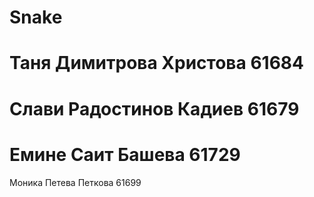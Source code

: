 <tab>Snake</tab>
=====
Таня Димитрова Христова 61684
=====
Слави Радостинов Кадиев 61679
=====
Емине Саит Башева 61729
=====
Моника Петева Петкова 61699

